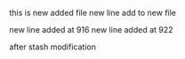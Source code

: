 this is new added file
new line add to new file 

new line added at 916
new line added at 922

after stash modification